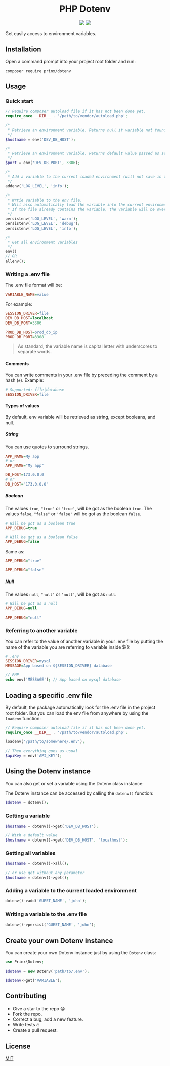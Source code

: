 <div align="center">
<h1>PHP Dotenv</h1>

<a href="https://travis-ci.com/prinx/dotenv"><img src="https://travis-ci.com/prinx/dotenv.svg?branch=main"></a>
<a href="https://travis-ci.com/prinx/dotenv"><img src="https://img.shields.io/badge/License-MIT-yellow.svg"></a>
</div>

Get easily access to environment variables.

## Installation

Open a command prompt into your project root folder and run:

```console
composer require prinx/dotenv
```

## Usage

### Quick start

```php
// Require composer autoload file if it has not been done yet.
require_once __DIR__ . '/path/to/vendor/autoload.php';

/*
 * Retrieve an environment variable. Returns null if variable not found.
 */
$hostname = env('DEV_DB_HOST');

/*
 * Retrieve an environment variable. Returns default value passed as second argument if variable not found
 */
$port = env('DEV_DB_PORT', 3306);

/*
 * Add a variable to the current loaded environment (will not save in the .env file)
 */
addenv('LOG_LEVEL', 'info');

/*
 * Wrtie variable to the env file. 
 * Will also automatically load the variable into the current environment.
 * If the file already contains the variable, the variable will be overwritten.
 */
persistenv('LOG_LEVEL', 'warn');
persistenv('LOG_LEVEL', 'debug');
persistenv('LOG_LEVEL', 'info');

/*
 * Get all environment variables
 */
env()
// OR
allenv();
```

### Writing a .env file

The .env file format will be:

```ini
VARIABLE_NAME=value
```

For example:

```ini
SESSION_DRIVER=file
DEV_DB_HOST=localhost
DEV_DB_PORT=3306

PROD_DB_HOST=prod_db_ip
PROD_DB_PORT=3308 
```

> As standard, the variable name is capital letter with underscores to separate words.

#### Comments

You can write comments in your .env file by preceding the comment by a hash (`#`).
Example:

```ini
# Supported: file|database
SESSION_DRIVER=file
```

#### Types of values

By default, env variable will be retrieved as string, except booleans, and null.

##### String

You can use quotes to surround strings.

```ini
APP_NAME=My app
# or
APP_NAME="My app"

DB_HOST=173.0.0.0
# or
DB_HOST="173.0.0.0"
```

##### Boolean

The values `true`, `"true"` or `'true'`, will be got as the boolean `true`.
The values `false`, `"false"` or `'false'` will be got as the boolean `false`.

```ini
# Will be got as a boolean true
APP_DEBUG=true

# Will be got as a boolean false
APP_DEBUG=false
```

Same as:

```ini
APP_DEBUG="true"

APP_DEBUG="false"
```

##### Null

The values `null`, `"null"` or `'null'`, will be got as `null`.

```ini
# Will be got as a null
APP_DEBUG=null

APP_DEBUG="null"
```

### Referring to another variable

You can refer to the value of another variable in your .env file by putting the name of the variable you are referring to variable inside ${}:

```ini
# .env
SESSION_DRIVER=mysql
MESSAGE=App based on ${SESSION_DRIVER} database
```

```php
// PHP
echo env('MESSAGE'); // App based on mysql database
```

## Loading a specific .env file

By default, the package automatically look for the .env file in the project root folder. But you can load the env file from anywhere by using the `loadenv` function:

```php
// Require composer autoload file if it has not been done yet.
require_once __DIR__ . '/path/to/vendor/autoload.php';

loadenv('/path/to/somewhere/.env');

// Then everything goes as usual
$apiKey = env('API_KEY');
```

## Using the Dotenv instance

You can also get or set a variable using the Dotenv class instance:

The Dotenv instance can be accessed by calling the `dotenv()` function:

```php
$dotenv = dotenv();
```

### Getting a variable

```php
$hostname = dotenv()->get('DEV_DB_HOST');

// With a default value
$hostname = dotenv()->get('DEV_DB_HOST', 'localhost');
```

### Getting all variables

```php
$hostname = dotenv()->all();

// or use get without any parameter
$hostname = dotenv()->get();
```

### Adding a variable to the current loaded environment

```php
dotenv()->add('GUEST_NAME', 'john');
```

### Writing a variable to the .env file

```php
dotenv()->persist('GUEST_NAME', 'john');
```

## Create your own Dotenv instance

You can create your own Dotenv instance just by using the `Dotenv` class:

```php
use Prinx\Dotenv;

$dotenv = new Dotenv('path/to/.env');

$dotenv->get('VARIABLE');
```

## Contributing

- Give a star to the repo :grin:
- Fork the repo.
- Correct a bug, add a new feature.
- Write tests :fire:
- Create a pull request.

## License

[MIT](LICENSE)
